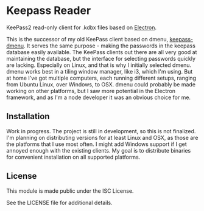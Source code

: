 # Keepass Reader

KeePass2 read-only client for .kdbx files based on
[Electron](https://github.com/atom/electron).

This is the successor of my old KeePass client based on dmenu,
[keepass-dmenu](https://github.com/gustavnikolaj/keepass-dmenu). It serves the
same purpose - making the passwords in the keepass database easily available.
The KeePass clients out there are all very good at maintaining the database, but
the interface for selecting passwords quickly are lacking. Especially on Linux,
and that is why I initially selected dmenu. dmenu works best in a tiling window
manager, like i3, which I'm using. But at home I've got multiple computers,
each running different setups, ranging from Ubuntu Linux, over Windows, to OSX.
dmenu could probably be made working on other platforms, but I saw more
potential in the Electron framework, and as I'm a node developer it was an
obvious choice for me.

## Installation

Work in progress. The project is still in development, so this is not finalized.
I'm planning on distributing versions for at least Linux and OSX, as those are
the platforms that I use most often. I might add Windows support if I get
annoyed enough with the existing clients. My goal is to distribute binaries for
convenient installation on all supported platforms.

## License

This module is made public under the ISC License.

See the LICENSE file for additional details.
